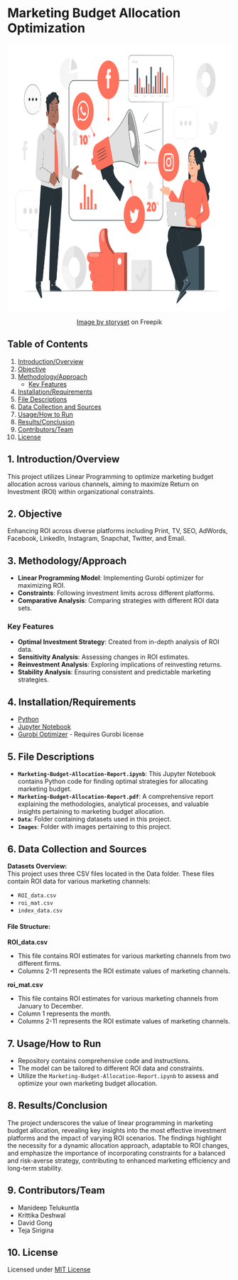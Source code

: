 # Marketing Budget Allocation Optimization

<div align="center">
  <img src="https://github.com/ManideepTelukuntla/Marketing-Budget-Allocation-Optimization/blob/main/Images/Marketing-Budget-Allocation-Banner.svg" width="800" height="600" alt="Stock Portfolio Optimization">
  <br>
  <p><a href="https://www.freepik.com/free-vector/generating-new-leads-concept-illustration_19949473.htm#query=customer%20segmentation%20illustration&position=4&from_view=search&track=ais&uuid=9dff4445-cbd7-4392-a39e-c1d65b720ac2">Image by storyset</a> on Freepik</p>
</div>

## Table of Contents
1. [Introduction/Overview](#1-introductionoverview)
2. [Objective](#2-objective)
3. [Methodology/Approach](#3-methodologyapproach)
   - [Key Features](#key-features)
4. [Installation/Requirements](#4-installationrequirements)
5. [File Descriptions](#5-file-descriptions)
6. [Data Collection and Sources](#6-data-collection-and-sources)
7. [Usage/How to Run](#7-usagehow-to-run)
8. [Results/Conclusion](#8-resultsconclusion)
9. [Contributors/Team](#9-contributorsteam)
10. [License](#10-license)

## 1. Introduction/Overview
This project utilizes Linear Programming to optimize marketing budget allocation across various channels, aiming to maximize Return on Investment (ROI) within organizational constraints.

## 2. Objective
Enhancing ROI across diverse platforms including Print, TV, SEO, AdWords, Facebook, LinkedIn, Instagram, Snapchat, Twitter, and Email.

## 3. Methodology/Approach
- **Linear Programming Model**: Implementing Gurobi optimizer for maximizing ROI.
- **Constraints**: Following investment limits across different platforms.
- **Comparative Analysis**: Comparing strategies with different ROI data sets.

### Key Features
- **Optimal Investment Strategy**: Created from in-depth analysis of ROI data.
- **Sensitivity Analysis**: Assessing changes in ROI estimates.
- **Reinvestment Analysis**: Exploring implications of reinvesting returns.
- **Stability Analysis**: Ensuring consistent and predictable marketing strategies.

## 4. Installation/Requirements
- [Python](https://www.python.org/downloads/)
- [Jupyter Notebook](https://jupyter.org/install)
- [Gurobi Optimizer](https://www.gurobi.com/downloads/) - Requires Gurobi license

## 5. File Descriptions
- **`Marketing-Budget-Allocation-Report.ipynb`**: This Jupyter Notebook contains Python code for finding optimal strategies for allocating marketing budget.
- **`Marketing-Budget-Allocation-Report.pdf`**: A comprehensive report explaining the methodologies, analytical processes, and valuable insights pertaining to marketing budget allocation.
- **`Data`**: Folder containing datasets used in this project.
- **`Images`**: Folder with images pertaining to this project.

## 6. Data Collection and Sources

**Datasets Overview:**  
This project uses three CSV files located in the Data folder. These files contain ROI data for various marketing channels:

- `ROI_data.csv`
- `roi_mat.csv`
- `index_data.csv`

#### File Structure:
**ROI_data.csv**
- This file contains ROI estimates for various marketing channels from two different firms.
- Columns 2-11 represents the ROI estimate values of marketing channels.

**roi_mat.csv**
- This file contains ROI estimates for various marketing channels from January to December.
- Column 1 represents the month.
- Columns 2-11 represents the ROI estimate values of marketing channels.

## 7. Usage/How to Run
- Repository contains comprehensive code and instructions.
- The model can be tailored to different ROI data and constraints.
- Utilize the `Marketing-Budget-Allocation-Report.ipynb` to assess and optimize your own marketing budget allocation.

## 8. Results/Conclusion
The project underscores the value of linear programming in marketing budget allocation, revealing key insights into the most effective investment platforms and the impact of varying ROI scenarios. The findings highlight the necessity for a dynamic allocation approach, adaptable to ROI changes, and emphasize the importance of incorporating constraints for a balanced and risk-averse strategy, contributing to enhanced marketing efficiency and long-term stability.

## 9. Contributors/Team
- Manideep Telukuntla
- Krittika Deshwal
- David Gong
- Teja Sirigina

## 10. License
Licensed under [MIT License](https://github.com/ManideepTelukuntla/InvestigateTMDBMovieData/blob/master/LICENSE)

